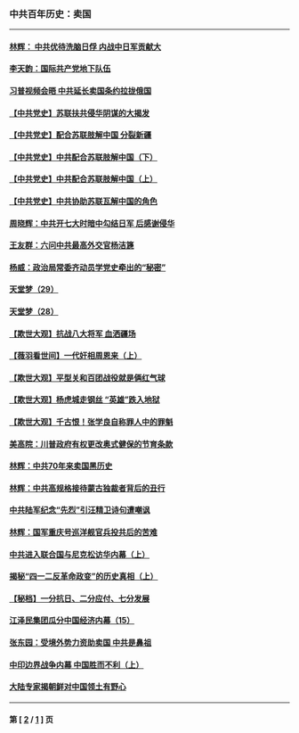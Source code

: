 ### 中共百年历史：卖国
---
#### [林辉： 中共优待洗脑日俘 内战中日军贡献大](../../pages/nf1176117/n13624644.md?07160430) 
#### [李天韵：国际共产党地下队伍](../../pages/nf1176117/n13611808.md?07160430) 
#### [习普视频会晤 中共延长卖国条约拉拢俄国](../../pages/nf1176117/n13060971.md?07160430) 
#### [【中共党史】苏联扶共侵华阴谋的大揭发](../../pages/nf1176117/n13056050.md?07160430) 
#### [【中共党史】配合苏联肢解中国 分裂新疆](../../pages/nf1176117/n13040700.md?07160430) 
#### [【中共党史】中共配合苏联肢解中国（下）](../../pages/nf1176117/n13035660.md?07160430) 
#### [【中共党史】中共配合苏联肢解中国（上）](../../pages/nf1176117/n13030262.md?07160430) 
#### [【中共党史】中共协助苏联瓦解中国的角色](../../pages/nf1176117/n13018109.md?07160430) 
#### [周晓辉：中共开七大时暗中勾结日军 后感谢侵华](../../pages/nf1176117/n12921960.md?07160430) 
#### [王友群：六问中共最高外交官杨洁篪](../../pages/nf1176117/n12836495.md?07160430) 
#### [杨威：政治局常委齐动员学党史牵出的“秘密”](../../pages/nf1176117/n12764642.md?07160430) 
#### [天堂梦（29）](../../pages/nf1176117/n12408465.md?07160430) 
#### [天堂梦（28）](../../pages/nf1176117/n12408309.md?07160430) 
#### [【欺世大观】抗战八大将军 血洒疆场](../../pages/nf1176117/n12357044.md?07160430) 
#### [【薇羽看世间】一代奸相周恩来（上）](../../pages/nf1176117/n12401109.md?07160430) 
#### [【欺世大观】平型关和百团战役就是俩红气球](../../pages/nf1176117/n12359157.md?07160430) 
#### [【欺世大观】杨虎城走钢丝 “英雄”跌入地狱](../../pages/nf1176117/n12358840.md?07160430) 
#### [【欺世大观】千古恨！张学良自称罪人中的罪魁](../../pages/nf1176117/n12358629.md?07160430) 
#### [美高院：川普政府有权更改奥式健保的节育条款](../../pages/nf1176117/n12242171.md?07160430) 
#### [林辉：中共70年来卖国黑历史](../../pages/nf1176117/n11552181.md?07160430) 
#### [林辉：中共高规格接待蒙古独裁者背后的丑行](../../pages/nf1176117/n11225005.md?07160430) 
#### [中共陆军纪念“先烈”引汪精卫诗句遭嘲讽](../../pages/nf1176117/n11153345.md?07160430) 
#### [林辉：国军重庆号巡洋舰官兵投共后的苦难](../../pages/nf1176117/n10997801.md?07160430) 
#### [中共进入联合国与尼克松访华内幕（上）](../../pages/nf1176117/n10138788.md?07160430) 
#### [揭秘“四一二反革命政变”的历史真相（上）](../../pages/nf1176117/n9996650.md?07160430) 
#### [【秘档】一分抗日、二分应付、七分发展](../../pages/nf1176117/n9331484.md?07160430) 
#### [江泽民集团瓜分中国经济内幕（15）](../../pages/nf1176117/n9268584.md?07160430) 
#### [张东园：受境外势力资助卖国 中共是鼻祖](../../pages/nf1176117/n9272480.md?07160430) 
#### [中印边界战争内幕 中国胜而不利（上）](../../pages/nf1176117/n9252458.md?07160430) 
#### [大陆专家揭朝鲜对中国领土有野心](../../pages/nf1176117/n9074056.md?07160430) 

---
#### 第 [ [2](./2.md?07160430) / [1](./1.md?07160430) ] 页
